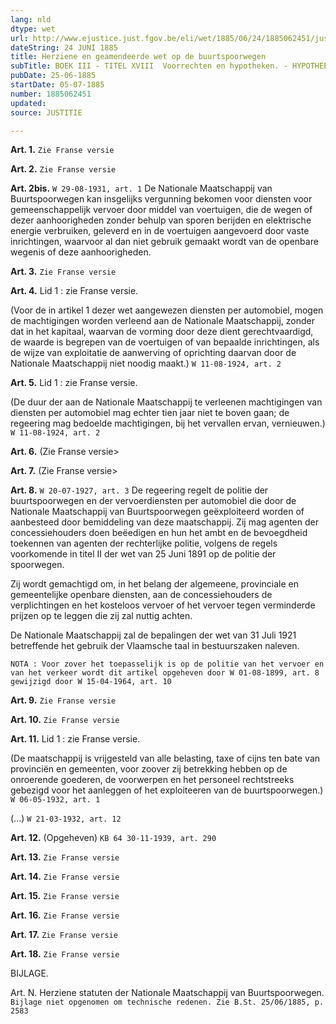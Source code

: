 ```yaml
---
lang: nld
dtype: wet
url: http://www.ejustice.just.fgov.be/eli/wet/1885/06/24/1885062451/justel
dateString: 24 JUNI 1885
title: Herziene en geamendeerde wet op de buurtspoorwegen
subTitle: BOEK III - TITEL XVIII  Voorrechten en hypotheken. - HYPOTHEEKWET
pubDate: 25-06-1885
startDate: 05-07-1885
number: 1885062451
updated: 
source: JUSTITIE

---
```

**Art. 1.** `Zie Franse versie`


**Art. 2.** `Zie Franse versie`


**Art. 2bis.** `W 29-08-1931, art. 1` De Nationale Maatschappij van Buurtspoorwegen kan insgelijks vergunning bekomen voor diensten voor gemeenschappelijk vervoer door middel van voertuigen, die de wegen of dezer aanhoorigheden zonder behulp van sporen berijden en elektrische energie verbruiken, geleverd en in de voertuigen aangevoerd door vaste inrichtingen, waarvoor al dan niet gebruik gemaakt wordt van de openbare wegenis of deze aanhoorigheden.


**Art. 3.** `Zie Franse versie`


**Art. 4.** Lid 1 : zie Franse versie.

(Voor de in artikel 1 dezer wet aangewezen diensten per automobiel, mogen de machtigingen worden verleend aan de Nationale Maatschappij, zonder dat in het kapitaal, waarvan de vorming door deze dient gerechtvaardigd, de waarde is begrepen van de voertuigen of van bepaalde inrichtingen, als de wijze van exploitatie de aanwerving of oprichting daarvan door de Nationale Maatschappij niet noodig maakt.) `W 11-08-1924, art. 2`


**Art. 5.** Lid 1 : zie Franse versie.

(De duur der aan de Nationale Maatschappij te verleenen machtigingen van diensten per automobiel mag echter tien jaar niet te boven gaan; de regeering mag bedoelde machtigingen, bij het vervallen ervan, vernieuwen.) `W 11-08-1924, art. 2`


**Art. 6.** (Zie Franse versie>


**Art. 7.** (Zie Franse versie>


**Art. 8.** `W 20-07-1927, art. 3` De regeering regelt de politie der buurtspoorwegen en der vervoerdiensten per automobiel die door de Nationale Maatschappij van Buurtspoorwegen geëxploiteerd worden of aanbesteed door bemiddeling van deze maatschappij. Zij mag agenten der concessiehouders doen beëedigen en hun het ambt en de bevoegdheid toekennen van agenten der rechterlijke politie, volgens de regels voorkomende in titel II der wet van 25 Juni 1891 op de politie der spoorwegen.

Zij wordt gemachtigd om, in het belang der algemeene, provinciale en gemeentelijke openbare diensten, aan de concessiehouders de verplichtingen en het kosteloos vervoer of het vervoer tegen verminderde prijzen op te leggen die zij zal nuttig achten.

De Nationale Maatschappij zal de bepalingen der wet van 31 Juli 1921 betreffende het gebruik der Vlaamsche taal in bestuurszaken naleven.

`NOTA : Voor zover het toepasselijk is op de politie van het vervoer en van het verkeer wordt dit artikel opgeheven door W 01-08-1899, art. 8 gewijzigd door W 15-04-1964, art. 10`


**Art. 9.** `Zie Franse versie`


**Art. 10.** `Zie Franse versie`


**Art. 11.** Lid 1 : zie Franse versie.

(De maatschappij is vrijgesteld van alle belasting, taxe of cijns ten bate van provinciën en gemeenten, voor zoover zij betrekking hebben op de onroerende goederen, de voorwerpen en het personeel rechtstreeks gebezigd voor het aanleggen of het exploiteeren van de buurtspoorwegen.) `W 06-05-1932, art. 1`

(...) `W 21-03-1932, art. 12`


**Art. 12.** (Opgeheven) `KB 64 30-11-1939, art. 290`


**Art. 13.** `Zie Franse versie`


**Art. 14.** `Zie Franse versie`


**Art. 15.** `Zie Franse versie`


**Art. 16.** `Zie Franse versie`


**Art. 17.** `Zie Franse versie`


**Art. 18.** `Zie Franse versie`


BIJLAGE.


Art. N. Herziene statuten der Nationale Maatschappij van Buurtspoorwegen. `Bijlage niet opgenomen om technische redenen. Zie B.St. 25/06/1885, p. 2583`

